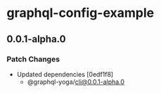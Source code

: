 # graphql-config-example

## 0.0.1-alpha.0
### Patch Changes

- Updated dependencies [0edf1f8]
  - @graphql-yoga/cli@0.0.1-alpha.0
